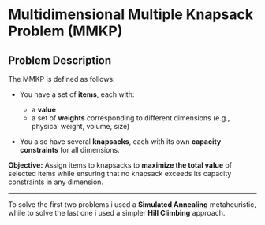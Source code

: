 # Multidimensional Multiple Knapsack Problem (MMKP)

## Problem Description

The MMKP is defined as follows:

* You have a set of **items**, each with:

  * a **value**
  * a set of **weights** corresponding to different dimensions (e.g., physical weight, volume, size)
* You also have several **knapsacks**, each with its own **capacity constraints** for all dimensions.

**Objective:** Assign items to knapsacks to **maximize the total value** of selected items while ensuring that no knapsack exceeds its capacity constraints in any dimension.

---

To solve the first two problems i used a **Simulated Annealing** metaheuristic, while to solve the last one i used a simpler **Hill Climbing** approach.
